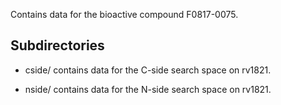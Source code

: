 Contains data for the bioactive compound F0817-0075.

## Subdirectories

- cside/ contains data for the C-side search space on rv1821.

- nside/ contains data for the N-side search space on rv1821.

